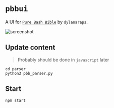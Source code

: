 # `pbbui`

A UI for [`Pure Bash Bible`](https://github.com/dylanaraps/pure-bash-bible) by `dylanaraps`.

![screenshot](https://i.imgur.com/uV7naOH.png)


## Update content

> Probably should be done in `javascript` later

```
cd parser
python3 pbb_parser.py
```

## Start

```
npm start
```
